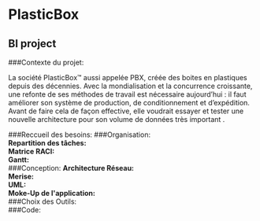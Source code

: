 # PlasticBox
## BI project
  
  
###Contexte du projet:
  
La société PlasticBox™ aussi appelée PBX, créée des boites en plastiques depuis des décennies.
Avec la mondialisation et la concurrence croissante, une refonte de ses méthodes de travail est nécessaire aujourd’hui : il faut améliorer son système de production, de conditionnement et d’expédition. Avant de faire cela de façon effective, elle voudrait essayer et tester une nouvelle architecture pour son volume de données très important .

###Reccueil des besoins:
###Organisation:  
**Repartition des tâches:**  
**Matrice RACI:**  
**Gantt:**  
###Conception:
**Architecture Réseau:**  
**Merise:**  
**UML:**  
**Moke-Up de l'application:**  
###Choix des Outils:  
###Code:  

